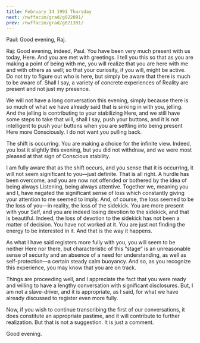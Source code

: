 ```yaml
---
title: February 14 1991 Thursday
next: /nwffacim/grad/g022091/
prev: /nwffacim/grad/g021391/
---
```


Paul: Good evening, Raj.

Raj: Good evening, indeed, Paul. You have been very much present with us
today, Here. And you are met with greetings. I tell you this so that as
you are making a point of being with me, you will realize that you are
here with me and with others as well; so that your curiosity, if you
will, might be active. Do not try to figure out who is here, but simply
be aware that there is much to be aware of. Shall I say, a variety of
concrete experiences of Reality are present and not just my presence.

We will not have a long conversation this evening, simply because there
is so much of what we have already said that is sinking in with you,
jelling. And the jelling is contributing to your stabilizing Here, and
we still have some steps to take that will, shall I say, push your
buttons, and it is not intelligent to push your buttons when you are
settling into being present Here more Consciously. I do not want you
pulling back.

The shift is occurring. You are making a choice for the infinite view.
Indeed, you lost it slightly this evening, but you did not withdraw, and
we were most pleased at that sign of Conscious stability.

I am fully aware that as the shift occurs, and you sense that it is
occurring, it will not seem significant to you—just definite. That is
all right. A hurdle has been overcome, and you are now not offended or
bothered by the idea of being always Listening, being always attentive.
Together we, meaning you and I, have negated the significant sense of
loss which constantly giving your attention to me seemed to imply. And,
of course, the loss seemed to be the loss of you—in reality, the loss of
the sidekick. You are more present with your Self, and you are indeed
losing devotion to the sidekick, and that is beautiful. Indeed, the loss
of devotion to the sidekick has not been a matter of decision. You have
not worked at it. You are just not finding the energy to be interested
in it. And that is the way it happens.

As what I have said registers more fully with you, you will seem to be
neither Here nor there, but characteristic of this “stage” is an
unreasonable sense of security and an absence of a need for
understanding, as well as self-protection—a certain steady calm
buoyancy. And so, as you recognize this experience, you may know that
you are on track.

Things are proceeding well, and I appreciate the fact that you were
ready and willing to have a lengthy conversation with significant
disclosures. But, I am not a slave-driver, and it is appropriate, as I
said, for what we have already discussed to register even more fully.

Now, if you wish to continue transcribing the first of our
conversations, it does constitute an appropriate pastime, and it will
contribute to further realization. But that is not a suggestion. It is
just a comment.

Good evening.

